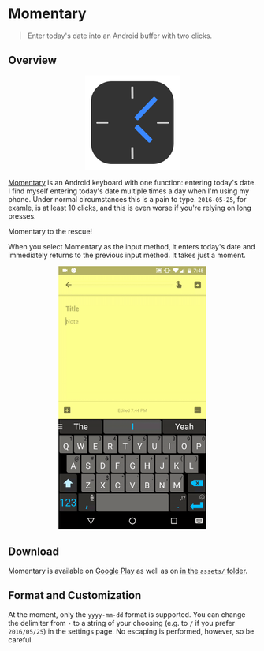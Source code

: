 # Momentary

> Enter today's date into an Android buffer with two clicks.

## Overview


<p align="center">
    <img alt="Momentary icon" src="assets/icon_192.png" >
</p>

[Momentary](https://play.google.com/store/apps/details?id=com.samsudar.momentary)
is an Android keyboard with one function: entering today's date. I find myself
entering today's date multiple times a day when I'm using my phone.  Under
normal circumstances this is a pain to type. `2016-05-25`, for examle, is at
least 10 clicks, and this is even worse if you're relying on long presses.

Momentary to the rescue!

When you select Momentary as the input method, it enters today's date and
immediately returns to the previous input method. It takes just a moment.

<p align="center">
    <img alt="Momentary at work" src="assets/2016-05-25_demo.gif" width="300">
</p>

## Download

Momentary is available on [Google
Play](https://play.google.com/store/apps/details?id=com.samsudar.momentary) as
well as on [in the `assets/` folder](assets/momentary_v1-0.apk).


## Format and Customization

At the moment, only the `yyyy-mm-dd` format is supported. You can change the
delimiter from `-` to a string of your choosing (e.g. to `/` if you prefer
`2016/05/25`) in the settings page. No escaping is performed, however, so be
careful.
